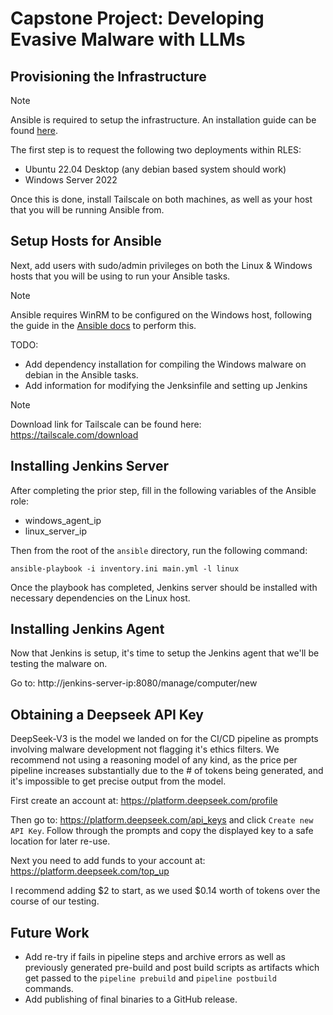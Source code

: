 # Capstone Project: Developing Evasive Malware with LLMs

## Provisioning the Infrastructure

> [!NOTE]
> Ansible is required to setup the infrastructure. An installation guide can be found [here](https://docs.ansible.com/ansible/latest/installation_guide/index.html).

The first step is to request the following two deployments within RLES:

- Ubuntu 22.04 Desktop (any debian based system should work)
- Windows Server 2022

Once this is done, install Tailscale on both machines, as well as your host that you will be running Ansible from.

## Setup Hosts for Ansible

Next, add users with sudo/admin privileges on both the Linux & Windows hosts that you will be using to run your Ansible tasks.

> [!NOTE]
> Ansible requires WinRM to be configured on the Windows host, following the guide in the [Ansible docs](https://docs.ansible.com/ansible/latest/os_guide/windows_winrm.html) to perform this.


TODO: 
- Add dependency installation for compiling the Windows malware on debian in the Ansible tasks.
- Add information for modifying the Jenksinfile and setting up Jenkins

> [!NOTE]
> Download link for Tailscale can be found here: https://tailscale.com/download

## Installing Jenkins Server

After completing the prior step, fill in the following variables of the Ansible role:

- windows_agent_ip
- linux_server_ip

Then from the root of the `ansible` directory, run the following command:

```
ansible-playbook -i inventory.ini main.yml -l linux
```

Once the playbook has completed, Jenkins server should be installed with necessary dependencies on the Linux host.

## Installing Jenkins Agent

Now that Jenkins is setup, it's time to setup the Jenkins agent that we'll be testing the malware on.

Go to: http://jenkins-server-ip:8080/manage/computer/new


## Obtaining a Deepseek API Key

DeepSeek-V3 is the model we landed on for the CI/CD pipeline as prompts involving malware development not flagging it's ethics filters. We recommend not using a reasoning model of any kind, as the price per pipeline increases substantially due to the # of tokens being generated, and it's impossible to get precise output from the model.

First create an account at: https://platform.deepseek.com/profile

Then go to: https://platform.deepseek.com/api_keys and click `Create new API Key`. Follow through the prompts and copy the displayed key to a safe location for later re-use.

Next you need to add funds to your account at: https://platform.deepseek.com/top_up

I recommend adding $2 to start, as we used $0.14 worth of tokens over the course of our testing.


 
## Future Work

- Add re-try if fails in pipeline steps and archive errors as well as previously generated pre-build and post build scripts as artifacts which get passed to the `pipeline prebuild` and `pipeline postbuild` commands.
- Add publishing of final binaries to a GitHub release.

